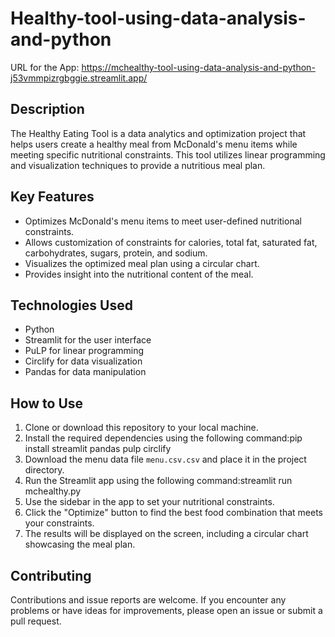 # Healthy-tool-using-data-analysis-and-python
URL for the App: https://mchealthy-tool-using-data-analysis-and-python-j53vmmpizrgbggie.streamlit.app/

## Description
The Healthy Eating Tool is a data analytics and optimization project that helps users create a healthy meal from McDonald's menu items while meeting specific nutritional constraints. This tool utilizes linear programming and visualization techniques to provide a nutritious meal plan.

## Key Features
- Optimizes McDonald's menu items to meet user-defined nutritional constraints.
- Allows customization of constraints for calories, total fat, saturated fat, carbohydrates, sugars, protein, and sodium.
- Visualizes the optimized meal plan using a circular chart.
- Provides insight into the nutritional content of the meal.

## Technologies Used
- Python
- Streamlit for the user interface
- PuLP for linear programming
- Circlify for data visualization
- Pandas for data manipulation

## How to Use
1. Clone or download this repository to your local machine.
2. Install the required dependencies using the following command:pip install streamlit pandas pulp circlify
3. Download the menu data file `menu.csv.csv` and place it in the project directory.
4. Run the Streamlit app using the following command:streamlit run mchealthy.py
5. Use the sidebar in the app to set your nutritional constraints.
6. Click the "Optimize" button to find the best food combination that meets your constraints.
7. The results will be displayed on the screen, including a circular chart showcasing the meal plan.

## Contributing
Contributions and issue reports are welcome. If you encounter any problems or have ideas for improvements, please open an issue or submit a pull request.



